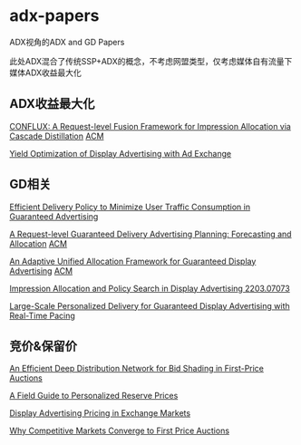 # adx-papers

ADX视角的ADX and GD Papers

此处ADX混合了传统SSP+ADX的概念，不考虑网盟类型，仅考虑媒体自有流量下媒体ADX收益最大化


## ADX收益最大化

[CONFLUX: A Request-level Fusion Framework for Impression Allocation via Cascade Distillation](https://github.com/suchasplus/adx-papers/pdfs/) [ACM](https://dl.acm.org/doi/10.1145/3534678.3539044)

[Yield Optimization of Display Advertising with Ad Exchange](https://arxiv.org/abs/1102.2551)


## GD相关

[Efficient Delivery Policy to Minimize User Traffic Consumption in Guaranteed Advertising](https://arxiv.org/pdf/1611.07599.pdf)

[A Request-level Guaranteed Delivery Advertising Planning: Forecasting and Allocation](https://github.com/) [ACM](https://dl.acm.org/doi/10.1145/3394486.3403348)

[An Adaptive Unified Allocation Framework for Guaranteed Display Advertising]() [ACM](https://dl.acm.org/doi/10.1145/3488560.3498500)

[Impression Allocation and Policy Search in Display Advertising 2203.07073](https://arxiv.org/abs/2203.07073)

[Large-Scale Personalized Delivery for Guaranteed Display Advertising with Real-Time Pacing]()


## 竞价&保留价

[An Efficient Deep Distribution Network for Bid Shading in First-Price Auctions](https://arxiv.org/pdf/2107.06650.pdf)

[A Field Guide to Personalized Reserve Prices](https://research.google/pubs/pub45185/)

[Display Advertising Pricing in Exchange Markets](https://hanachoi.github.io/research-papers/choi_mela_optimal_reserve.pdf)

[Why Competitive Markets Converge to First Price Auctions](https://research.google/pubs/pub49912/)
